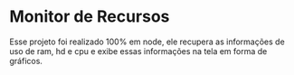 # Monitor de Recursos
Esse projeto foi realizado 100% em node, ele recupera as informações de uso de ram, hd e cpu 
e exibe essas informações na tela em forma de gráficos.
